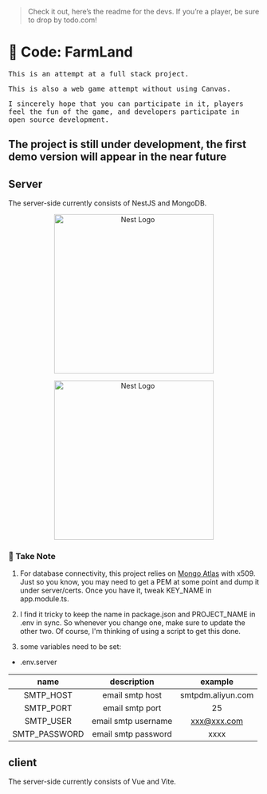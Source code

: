 > Check it out, here’s the readme for the devs. If you’re a player, be sure to drop by todo.com!

# 👋 Code: FarmLand

<samp>This is an attempt at a full stack project.</smap>

<samp>This is also a web game attempt without using Canvas.</smap>

<samp>I sincerely hope that you can participate in it, players feel the fun of the game, and developers participate in open source development. </smap>

## The project is still under development, the first demo version will appear in the near future


## Server

The server-side currently consists of NestJS and MongoDB.

<p align="center">
  <a href="http://nestjs.com/" target="blank"><img src="https://nestjs.com/img/logo_text.svg" width="320" alt="Nest Logo" /></a>
</p>
<p align="center">
  <a href="http://mongodb.com/" target="blank"><img src="https://webimages.mongodb.com/_com_assets/cms/kuyjf3vea2hg34taa-horizontal_default_slate_blue.svg?auto=format%252Ccompress" width="320" alt="Nest Logo" /></a>
</p>

### 📝 Take Note

1. For database connectivity, this project relies on [Mongo Atlas](https://www.mongodb.com/cloud/atlas/register) with x509. Just so you know, you may need to get a PEM at some point and dump it under server/certs. Once you have it, tweak KEY_NAME in app.module.ts.

2. I find it tricky to keep the name in package.json and PROJECT_NAME in .env in sync. So whenever you change one, make sure to update the other two. Of course, I'm thinking of using a script to get this done.

3. some variables need to be set:

  - .env.server

  |     name      |     description     |      example      |
  | :-----------: | :-----------------: | :---------------: |
  |   SMTP_HOST   |   email smtp host   | smtpdm.aliyun.com |
  |   SMTP_PORT   |   email smtp port   |        25         |
  |   SMTP_USER   | email smtp username |    xxx@xxx.com    |
  | SMTP_PASSWORD | email smtp password |       xxxx        |

## client

The server-side currently consists of Vue and Vite.